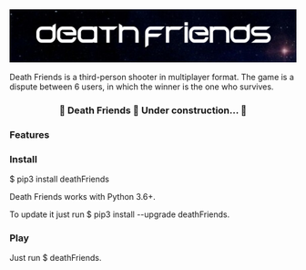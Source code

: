 
<img style="text-align:center" src="deathFriends/sprints/death.png">

 <p>Death Friends is a third-person shooter in multiplayer format. The game is a dispute between 6 users, in which the winner is the one who survives.</p>

<h3 style="text-align:center">🚧  Death Friends 🚀 Under construction...  🚧</h3>

### Features


### Install

$ pip3 install deathFriends

Death Friends works with Python 3.6+.

To update it just run $ pip3 install --upgrade deathFriends.

### Play

Just run $ deathFriends.


